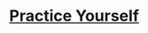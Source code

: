 # [Practice Yourself](https://colab.research.google.com/drive/1lURbO--OCelYjgCY_GM6aHofORGphEoY?usp=sharing)

